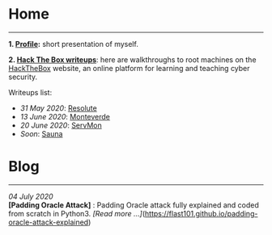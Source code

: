 # Home
* * *

**1. [Profile](https://flast101.github.io/profile):** short presentation of myself.

**2. [Hack The Box writeups](https://flast101.github.io/HTB-writeups/)**: here are walkthroughs to root machines on the [HackTheBox](https://www.hackthebox.eu) website, an online platform for learning and teaching cyber security.

Writeups list:   

- _31 May 2020_: [Resolute](https://flast101.github.io/HTB-writeups/resolute)   
- _13 June 2020_: [Monteverde](https://flast101.github.io/HTB-writeups/monteverde)   
- _20 June 2020_: [ServMon](https://flast101.github.io/HTB-writeups/servmon)   
- _Soon_: [Sauna](https://flast101.github.io/HTB-writeups/servmon) 


# Blog
* * *

_04 July 2020_   
**[Padding Oracle Attack]** : Padding Oracle attack fully explained and coded from scratch in Python3.
_[Read more ...]_(https://flast101.github.io/padding-oracle-attack-explained)
